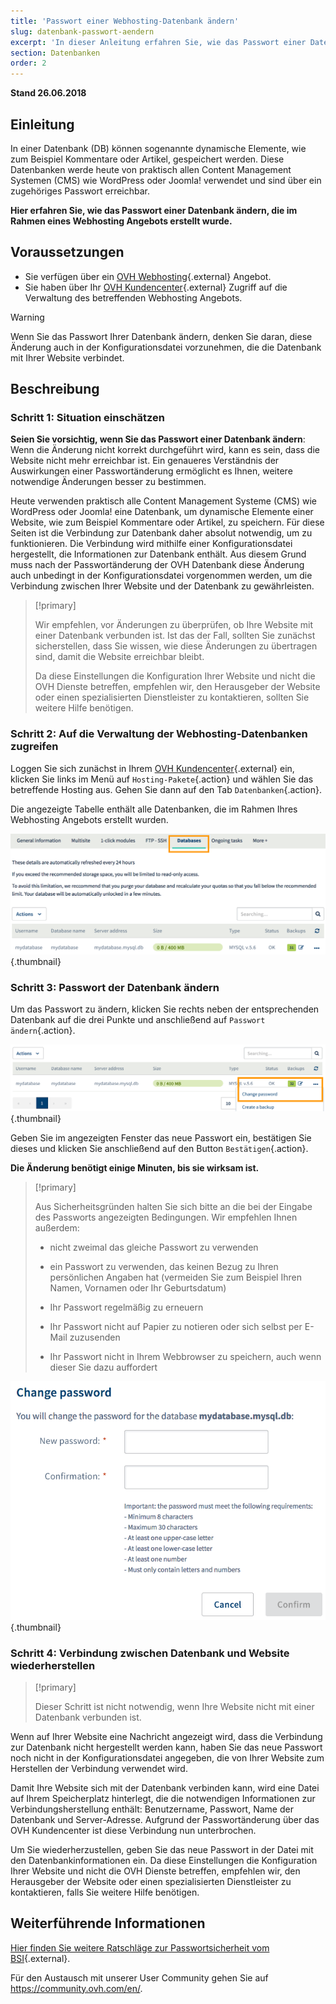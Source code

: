 ```yaml
---
title: 'Passwort einer Webhosting-Datenbank ändern'
slug: datenbank-passwort-aendern
excerpt: 'In dieser Anleitung erfahren Sie, wie das Passwort einer Datenbank ändern, die im Rahmen eines Webhosting Angebots erstellt wurde.'
section: Datenbanken
order: 2
---
```


**Stand 26.06.2018**

## Einleitung

In einer Datenbank (DB) können sogenannte dynamische Elemente, wie zum Beispiel Kommentare oder Artikel, gespeichert werden. Diese Datenbanken werde heute von praktisch allen Content Management Systemen (CMS) wie WordPress oder Joomla! verwendet und sind über ein zugehöriges Passwort erreichbar.

**Hier erfahren Sie, wie das Passwort einer Datenbank ändern, die im Rahmen eines Webhosting Angebots erstellt wurde.**

## Voraussetzungen

- Sie verfügen über ein [OVH Webhosting](https://www.ovh.de/hosting/){.external} Angebot.
- Sie haben über Ihr [OVH Kundencenter](https://www.ovh.com/auth/?action=gotomanager){.external} Zugriff auf die Verwaltung des betreffenden Webhosting Angebots.

> [!warning]
>
> Wenn Sie das Passwort Ihrer Datenbank ändern, denken Sie daran, diese Änderung auch in der Konfigurationsdatei vorzunehmen, die die Datenbank mit Ihrer Website verbindet.
>

## Beschreibung

### Schritt 1: Situation einschätzen

**Seien Sie vorsichtig, wenn Sie das Passwort einer Datenbank ändern**: Wenn die Änderung nicht korrekt durchgeführt wird, kann es sein, dass die Website nicht mehr erreichbar ist. Ein genaueres Verständnis der Auswirkungen einer Passwortänderung ermöglicht es Ihnen, weitere notwendige Änderungen besser zu bestimmen.

Heute verwenden praktisch alle Content Management Systeme (CMS) wie WordPress oder Joomla! eine Datenbank, um dynamische Elemente einer Website, wie zum Beispiel Kommentare oder Artikel, zu speichern. Für diese Seiten ist die Verbindung zur Datenbank daher absolut notwendig, um zu funktionieren. Die Verbindung wird mithilfe einer Konfigurationsdatei hergestellt, die Informationen zur Datenbank enthält. Aus diesem Grund muss nach der Passwortänderung der OVH Datenbank diese Änderung auch unbedingt in der Konfigurationsdatei vorgenommen werden, um die Verbindung zwischen Ihrer Website und der Datenbank zu gewährleisten.

> [!primary]
>
> Wir empfehlen, vor Änderungen zu überprüfen, ob Ihre Website mit einer Datenbank verbunden ist. Ist das der Fall, sollten Sie zunächst sicherstellen, dass Sie wissen, wie diese Änderungen zu übertragen sind, damit die Website erreichbar bleibt.
>
> Da diese Einstellungen die Konfiguration Ihrer Website und nicht die OVH Dienste betreffen, empfehlen wir, den Herausgeber der Website oder einen spezialisierten Dienstleister zu kontaktieren, sollten Sie weitere Hilfe benötigen.
>

### Schritt 2: Auf die Verwaltung der Webhosting-Datenbanken zugreifen

Loggen Sie sich zunächst in Ihrem [OVH Kundencenter](https://www.ovh.com/auth/?action=gotomanager){.external} ein, klicken Sie links im Menü auf `Hosting-Pakete`{.action} und wählen Sie das betreffende Hosting aus. Gehen Sie dann auf den Tab `Datenbanken`{.action}.

Die angezeigte Tabelle enthält alle Datenbanken, die im Rahmen Ihres Webhosting Angebots erstellt wurden.

![datenbank passwort](images/database-password-step1.png){.thumbnail}

### Schritt 3: Passwort der Datenbank ändern

Um das Passwort zu ändern, klicken Sie rechts neben der entsprechenden Datenbank auf die drei Punkte und anschließend auf `Passwort ändern`{.action}.

![datenbank passwort](images/database-password-step2.png){.thumbnail}

Geben Sie im angezeigten Fenster das neue Passwort ein, bestätigen Sie dieses und klicken Sie anschließend auf den Button `Bestätigen`{.action}.

**Die Änderung benötigt einige Minuten, bis sie wirksam ist.**

> [!primary]
>
> Aus Sicherheitsgründen halten Sie sich bitte an die bei der Eingabe des Passworts angezeigten Bedingungen. Wir empfehlen Ihnen außerdem:
>
> - nicht zweimal das gleiche Passwort zu verwenden
>
> - ein Passwort zu verwenden, das keinen Bezug zu Ihren persönlichen Angaben hat (vermeiden Sie zum Beispiel Ihren Namen, Vornamen oder Ihr Geburtsdatum)
>
> - Ihr Passwort regelmäßig zu erneuern
>
> - Ihr Passwort nicht auf Papier zu notieren oder sich selbst per E-Mail zuzusenden
>
> - Ihr Passwort nicht in Ihrem Webbrowser zu speichern, auch wenn dieser Sie dazu auffordert
>

![datenbank passwort](images/database-password-step3.png){.thumbnail}

### Schritt 4: Verbindung zwischen Datenbank und Website wiederherstellen

> [!primary]
>
> Dieser Schritt ist nicht notwendig, wenn Ihre Website nicht mit einer Datenbank verbunden ist.
>

Wenn auf Ihrer Website eine Nachricht angezeigt wird, dass die Verbindung zur Datenbank nicht hergestellt werden kann, haben Sie das neue Passwort noch nicht in der Konfigurationsdatei angegeben, die von Ihrer Website zum Herstellen der Verbindung verwendet wird.

Damit Ihre Website sich mit der Datenbank verbinden kann, wird eine Datei auf Ihrem Speicherplatz hinterlegt, die die notwendigen Informationen zur Verbindungsherstellung enthält: Benutzername, Passwort, Name der Datenbank und Server-Adresse. Aufgrund der Passwortänderung über das OVH Kundencenter ist diese Verbindung nun unterbrochen.

Um Sie wiederherzustellen, geben Sie das neue Passwort in der Datei mit den Datenbankinformationen ein. Da diese Einstellungen die Konfiguration Ihrer Website und nicht die OVH Dienste betreffen, empfehlen wir, den Herausgeber der Website oder einen spezialisierten Dienstleister zu kontaktieren, falls Sie weitere Hilfe benötigen.

## Weiterführende Informationen

[Hier finden Sie weitere Ratschläge zur Passwortsicherheit vom BSI](https://www.bsi-fuer-buerger.de/BSIFB/DE/Empfehlungen/Passwoerter/passwoerter_node.html){.external}.

Für den Austausch mit unserer User Community gehen Sie auf <https://community.ovh.com/en/>.